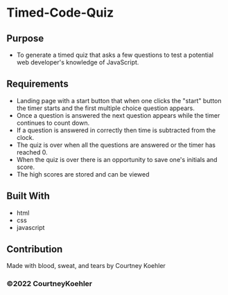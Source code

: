 # Timed-Code-Quiz

## Purpose
* To generate a timed quiz that asks a few questions to test a potential web developer's knowledge of JavaScript.

## Requirements
* Landing page with a start button that when one clicks the "start" button the timer starts and the first multiple choice question appears.
* Once a question is answered the next question appears while the timer continues to count down.
* If a question is answered in correctly then time is subtracted from the clock.
* The quiz is over when all the questions are answered or the timer has reached 0.
* When the quiz is over there is an opportunity to save one's initials and score.
* The high scores are stored and can be viewed 

## Built With
* html
* css
* javascript

## Contribution
Made with blood, sweat, and tears by Courtney Koehler

### ©️2022 CourtneyKoehler
